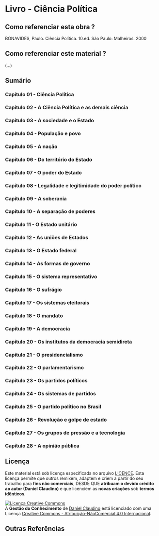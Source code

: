 # Livro - Ciência Política

## Como referenciar esta obra ?

BONAVIDES, Paulo. Ciência Política. 10.ed. São Paulo: Malheiros. 2000

## Como referenciar este material ?

(...)

## Sumário

### Capítulo 01 - Ciência Política
### Capítulo 02 - A Ciência Política e as demais ciência
### Capítulo 03 - A sociedade e o Estado
### Capítulo 04 - População e povo
### Capítulo 05 - A nação
### Capítulo 06 - Do território do Estado
### Capítulo 07 - O poder do Estado
### Capítulo 08 - Legalidade e legitimidade do poder político
### Capítulo 09 - A soberania
### Capítulo 10 - A separação de poderes
### Capítulo 11 - O Estado unitário
### Capítulo 12 - As uniões de Estados
### Capítulo 13 - O Estado federal
### Capítulo 14 - As formas de governo
### Capítulo 15 - O sistema representativo
### Capítulo 16 - O sufrágio
### Capítulo 17 - Os sistemas eleitorais
### Capítulo 18 - O mandato
### Capítulo 19 - A democracia
### Capítulo 20 - Os institutos da democracia semidireta
### Capítulo 21 - O presidencialismo
### Capítulo 22 - O parlamentarismo
### Capítulo 23 - Os partidos políticos
### Capítulo 24 - Os sistemas de partidos
### Capítulo 25 - O partido político no Brasil
### Capítulo 26 - Revolução e golpe de estado
### Capítulo 27 - Os grupos de pressão e a tecnologia
### Capítulo 28 - A opinião pública


## Licença

Este material está sob licença especificada no arquivo [LICENCE](../LICENSE). Esta licença permite que outros remixem, adaptem e criem a partir do seu trabalho para **fins não comerciais**, DESDE QUE **atribuam o devido crédito ao autor (Daniel Claudino)** e que licenciem as **novas criações** sob **termos idênticos**.

<a rel="license" href="http://creativecommons.org/licenses/by-nc/4.0/"><img alt="Licença Creative Commons" style="border-width:0" src="https://i.creativecommons.org/l/by-nc/4.0/88x31.png" /></a><br /><span xmlns:dct="http://purl.org/dc/terms/" href="http://purl.org/dc/dcmitype/Text" property="dct:title" rel="dct:type">A <b>Gestão do Conhecimento</b></span> de <a xmlns:cc="http://creativecommons.org/ns#" href="https://github.com/dnlclaudino/gestao-do-conhecimento" property="cc:attributionName" rel="cc:attributionURL">Daniel Claudino</a> está licenciado com uma Licença <a rel="license" href="http://creativecommons.org/licenses/by-nc/4.0/">Creative Commons - Atribuição-NãoComercial 4.0 Internacional</a>.

## Outras Referências
